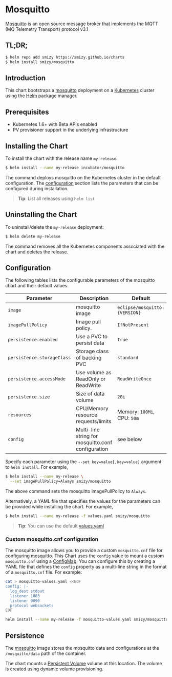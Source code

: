 # Mosquitto

[Mosquitto](https://mosquitto.org) is an open source message broker that implements the MQTT (MQ Telemetry Transport) protocol v3.1


## TL;DR;

```bash
$ helm repo add smizy https://smizy.github.io/charts
$ helm install smizy/mosquitto
```

## Introduction

This chart bootstraps a [mosquitto](https://github.com/eclipse/mosquitto) deployment on a [Kubernetes](http://kubernetes.io) cluster using the [Helm](https://helm.sh) package manager.

## Prerequisites

- Kubernetes 1.6+ with Beta APIs enabled
- PV provisioner support in the underlying infrastructure

## Installing the Chart

To install the chart with the release name `my-release`:

```bash
$ helm install --name my-release incubator/mosquitto
```

The command deploys mosquitto on the Kubernetes cluster in the default configuration. The [configuration](#configuration) section lists the parameters that can be configured during installation.

> **Tip**: List all releases using `helm list`

## Uninstalling the Chart

To uninstall/delete the `my-release` deployment:

```bash
$ helm delete my-release
```

The command removes all the Kubernetes components associated with the chart and deletes the release.

## Configuration

The following tables lists the configurable parameters of the mosquitto chart and their default values.

|         Parameter          |                Description                 |                   Default                   |
|----------------------------|--------------------------------------------|---------------------------------------------|
| `image`                    | mosquitto image                            | `eclipse/mosquitto:{VERSION}`                   |
| `imagePullPolicy`          | Image pull policy.                         | `IfNotPresent`                              |
| `persistence.enabled`      | Use a PVC to persist data                  | `true`                                      |
| `persistence.storageClass` | Storage class of backing PVC               | `standard`  |
| `persistence.accessMode`   | Use volume as ReadOnly or ReadWrite        | `ReadWriteOnce`                             |
| `persistence.size`         | Size of data volume                        | `2Gi`                                       |
| `resources`                | CPU/Memory resource requests/limits        | Memory: `100Mi`, CPU: `50m`                |
| `config`                   | Multi-line string for mosquitto.conf configuration | see below                                       |

Specify each parameter using the `--set key=value[,key=value]` argument to `helm install`. For example,

```bash
$ helm install --name my-release \
  --set imagePullPolicy=Always smizy/mosquitto
```

The above command sets the mosquitto imagePullPolicy to `Always`.

Alternatively, a YAML file that specifies the values for the parameters can be provided while installing the chart. For example,

```bash
$ helm install --name my-release -f values.yaml smizy/mosquitto
```

> **Tip**: You can use the default [values.yaml](values.yaml)


### Custom mosquitto.cnf configuration

The mosquitto image allows you to provide a custom `mosquitto.cnf` file for configuring mosquitto.
This Chart uses the `config` value to mount a custom `mosquitto.cnf` using a [ConfigMap](http://kubernetes.io/docs/user-guide/configmap/).
You can configure this by creating a YAML file that defines the `config` property as a multi-line string in the format of a `mosquitto.cnf` file.
For example:

```sh
cat > mosquitto-values.yaml <<EOF
config: |-
  log_dest stdout
  listener 1883
  listener 9090 
  protocol websockets
EOF

helm install --name my-release -f mosquitto-values.yaml smizy/mosquitto
```

## Persistence

The [mosquitto](https://hub.docker.com/r/_/eclipse-mosquitto/) image stores the mosquitto data and configurations at the `/mosquitto/data` path of the container.

The chart mounts a [Persistent Volume](kubernetes.io/docs/user-guide/persistent-volumes/) volume at this location. The volume is created using dynamic volume provisioning.